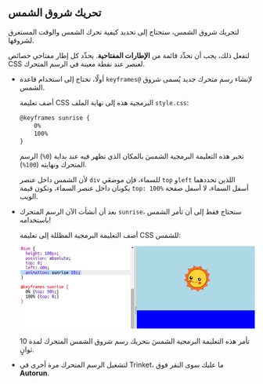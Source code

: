 ## تحريك شروق الشمس

لتحريك شروق الشمس، ستحتاج إلى تحديد كيفية تحرك الشمس والوقت المستغرق لشروقها.

لتفعل ذلك، يجب أن تحدِّد قائمة من __الإطارات المفتاحية__. يحدِّد كل إطار مفتاحي خصائص CSS لعنصر عند نقطة معينة في الرسم المتحرك. 



+ أولًا، تحتاج إلى استخدام قاعدة `keyframes@` لإنشاء رسم متحرك جديد يُسمى شروق الشمس. 

    أضف تعليمة CSS البرمجية هذه إلى نهاية الملف `style.css`:

    ```
    @keyframes sunrise {
        0%
        100%
    }
    ```

    تخبر هذه التعليمة البرمجية الشمسَ بالمكان الذي تظهر فيه عند بداية (`0%`) الرسم المتحرك ونهايته (`100%`).

    لأن الشمس داخل عنصر `div` للسماء، فإن موضعَي `top` و`left` اللذين تحددهما يكونان داخل عنصر السماء، وتكون قيمة `top: 100%` أسفل السماء، لا أسفل صفحة الويب.


+ بعد أن أنشأت الآن الرسم المتحرك `sunrise`، ستحتاج فقط إلى أن تأمر الشمس باستخدامه! 

    أضف التعليمة البرمجية المظللة إلى تعليمة CSS للشمس:

    ![screenshot](images/sunrise-sunrise.png)

    تأمر هذه التعليمة البرمجية الشمسَ بتحريك رسم شروق الشمس المتحرك لمدة 10 ثوانٍ.

+ لتشغيل الرسم المتحرك مرة أخرى في Trinket، ما عليك سوى النقر فوق **Autorun**. 



